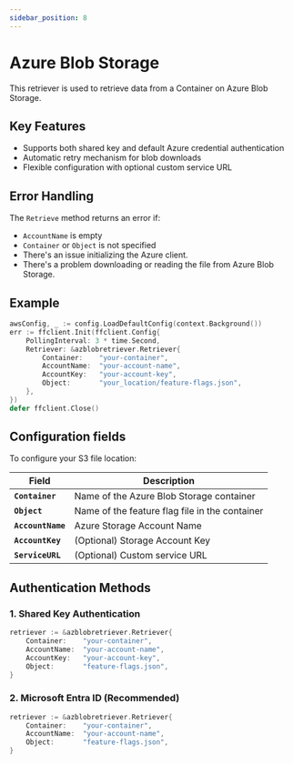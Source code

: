 ```yaml
---
sidebar_position: 8
---
```


# Azure Blob Storage
This retriever is used to retrieve data from a Container on Azure Blob Storage.

## Key Features

- Supports both shared key and default Azure credential authentication
- Automatic retry mechanism for blob downloads
- Flexible configuration with optional custom service URL

## Error Handling

The `Retrieve` method returns an error if:
- `AccountName` is empty
- `Container` or `Object` is not specified
- There's an issue initializing the Azure client.
- There's a problem downloading or reading the file from Azure Blob Storage.

## Example
```go showLineNumbers
awsConfig, _ := config.LoadDefaultConfig(context.Background())
err := ffclient.Init(ffclient.Config{
    PollingInterval: 3 * time.Second,
    Retriever: &azblobretriever.Retriever{
        Container:    "your-container",
        AccountName:  "your-account-name",
        AccountKey:   "your-account-key",
        Object:       "your_location/feature-flags.json",
    },
})
defer ffclient.Close()
```
## Configuration fields
To configure your S3 file location:

| Field             | Description                                     |
|-------------------|-------------------------------------------------|
| **`Container`**   | Name of the Azure Blob Storage container        |
| **`Object`**      | Name of the feature flag file in the container  |
| **`AccountName`** | Azure Storage Account Name                      |
| **`AccountKey`**  | (Optional) Storage Account Key                  |
| **`ServiceURL`**  | (Optional) Custom service URL                   |

## Authentication Methods

### 1. Shared Key Authentication

```go
retriever := &azblobretriever.Retriever{
    Container:    "your-container",
    AccountName:  "your-account-name",
    AccountKey:   "your-account-key",
    Object:       "feature-flags.json",
}
```

### 2. Microsoft Entra ID (Recommended)

```go
retriever := &azblobretriever.Retriever{
    Container:    "your-container",
    AccountName:  "your-account-name",
    Object:       "feature-flags.json",
}
```


